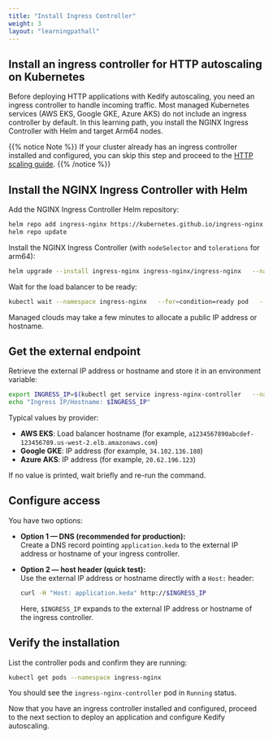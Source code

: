 ```yaml
---
title: "Install Ingress Controller"
weight: 3
layout: "learningpathall"
---
```


## Install an ingress controller for HTTP autoscaling on Kubernetes

Before deploying HTTP applications with Kedify autoscaling, you need an ingress controller to handle incoming traffic. Most managed Kubernetes services (AWS EKS, Google GKE, Azure AKS) do not include an ingress controller by default. In this learning path, you install the NGINX Ingress Controller with Helm and target Arm64 nodes.

{{% notice Note %}}
If your cluster already has an ingress controller installed and configured, you can skip this step and proceed to the [HTTP scaling guide](../http-scaling/).
{{% /notice %}}

## Install the NGINX Ingress Controller with Helm

Add the NGINX Ingress Controller Helm repository:
```bash
helm repo add ingress-nginx https://kubernetes.github.io/ingress-nginx
helm repo update
```

Install the NGINX Ingress Controller (with `nodeSelector` and `tolerations` for arm64):
```bash
helm upgrade --install ingress-nginx ingress-nginx/ingress-nginx   --namespace ingress-nginx   --create-namespace   --set "controller.nodeSelector.kubernetes\.io/arch=arm64"   --set "controller.tolerations[0].key=kubernetes.io/arch"   --set "controller.tolerations[0].operator=Equal"   --set "controller.tolerations[0].value=arm64"   --set "controller.tolerations[0].effect=NoSchedule"   --set "controller.admissionWebhooks.patch.nodeSelector.kubernetes\.io/arch=arm64"   --set "controller.admissionWebhooks.patch.tolerations[0].key=kubernetes.io/arch"   --set "controller.admissionWebhooks.patch.tolerations[0].operator=Equal"   --set "controller.admissionWebhooks.patch.tolerations[0].value=arm64"   --set "controller.admissionWebhooks.patch.tolerations[0].effect=NoSchedule"
```

Wait for the load balancer to be ready:
```bash
kubectl wait --namespace ingress-nginx   --for=condition=ready pod   --selector=app.kubernetes.io/component=controller   --timeout=300s
```

Managed clouds may take a few minutes to allocate a public IP address or hostname.

## Get the external endpoint

Retrieve the external IP address or hostname and store it in an environment variable:
```bash
export INGRESS_IP=$(kubectl get service ingress-nginx-controller   --namespace=ingress-nginx   -o jsonpath='{.status.loadBalancer.ingress[0].ip}{.status.loadBalancer.ingress[0].hostname}')
echo "Ingress IP/Hostname: $INGRESS_IP"
```

Typical values by provider:
- **AWS EKS**: Load balancer hostname (for example, `a1234567890abcdef-123456789.us-west-2.elb.amazonaws.com`)
- **Google GKE**: IP address (for example, `34.102.136.180`)
- **Azure AKS**: IP address (for example, `20.62.196.123`)

If no value is printed, wait briefly and re-run the command.

## Configure access

You have two options:

- **Option 1 — DNS (recommended for production):**  
  Create a DNS record pointing `application.keda` to the external IP address or hostname of your ingress controller.

- **Option 2 — host header (quick test):**  
  Use the external IP address or hostname directly with a `Host:` header:
  ```bash
  curl -H "Host: application.keda" http://$INGRESS_IP
  ```
  Here, `$INGRESS_IP` expands to the external IP address or hostname of the ingress controller.

## Verify the installation

List the controller pods and confirm they are running:
```bash
kubectl get pods --namespace ingress-nginx
```

You should see the `ingress-nginx-controller` pod in `Running` status.

Now that you have an ingress controller installed and configured, proceed to the next section to deploy an application and configure Kedify autoscaling.
